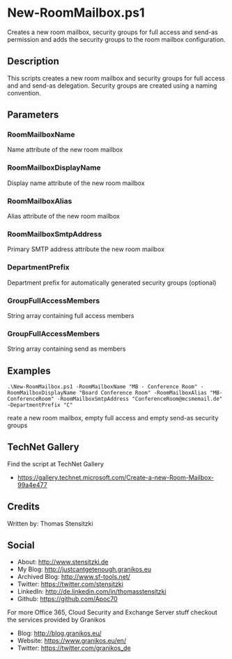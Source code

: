 # New-RoomMailbox.ps1
Creates a new room mailbox, security groups for full access and send-as permission and adds the security groups to the room mailbox configuration.

## Description
This scripts creates a new room mailbox and security groups for full access and and send-as delegation. Security groups are created using a naming convention.

## Parameters
### RoomMailboxName
Name attribute of the new room mailbox

### RoomMailboxDisplayName
Display name attribute of the new room mailbox

### RoomMailboxAlias
Alias attribute of the new room mailbox

### RoomMailboxSmtpAddress
Primary SMTP address attribute the new room mailbox

### DepartmentPrefix
Department prefix for automatically generated security groups (optional)

### GroupFullAccessMembers
String array containing full access members

### GroupFullAccessMembers
String array containing send as members

## Examples
```
.\New-RoomMailbox.ps1 -RoomMailboxName "MB - Conference Room" -RoomMailboxDisplayName "Board Conference Room" -RoomMailboxAlias "MB-ConferenceRoom" -RoomMailboxSmtpAddress "ConferenceRoom@mcsmemail.de" -DepartmentPrefix "C"
```
reate a new room mailbox, empty full access and empty send-as security groups


## TechNet Gallery
Find the script at TechNet Gallery
* https://gallery.technet.microsoft.com/Create-a-new-Room-Mailbox-99a4e477

## Credits
Written by: Thomas Stensitzki

## Social

* About: http://www.stensitzki.de
* My Blog: http://justcantgetenough.granikos.eu
* Archived Blog: http://www.sf-tools.net/
* Twitter: https://twitter.com/stensitzki
* LinkedIn:	http://de.linkedin.com/in/thomasstensitzki
* Github: https://github.com/Apoc70

For more Office 365, Cloud Security and Exchange Server stuff checkout the services provided by Granikos

* Blog: http://blog.granikos.eu/
* Website: https://www.granikos.eu/en/
* Twitter: https://twitter.com/granikos_de